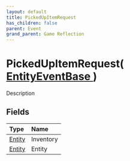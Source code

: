 ```yaml
---
layout: default
title: PickedUpItemRequest
has_children: false
parent: Event
grand_parent: Game Reflection
---
```

# PickedUpItemRequest( [ EntityEventBase ](/riftbreaker-wiki/docs/game-reflection/events/entity_event_base/) )
Description 

## Fields

| Type | Name |
|:----------|:--------------|
| [Entity](/riftbreaker-wiki/docs/game-reflection/classes/entity/) | Inventory |
| [Entity](/riftbreaker-wiki/docs/game-reflection/classes/entity/) | Entity |

